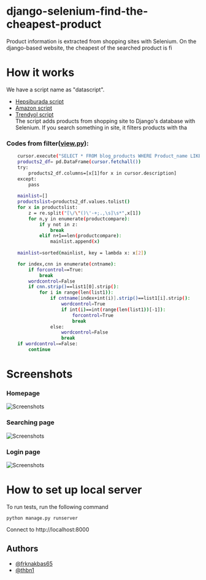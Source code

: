 # django-selenium-find-the-cheapest-product

 Product information is extracted from shopping sites with Selenium.  On the django-based website, the cheapest of the searched product is fi
# How it works
We have a script name as "datascript".  
- [Hepsiburada script](https://github.com/thbn1/django-product-filter/blob/main/blog/datascript.py)
- [Amazon script](https://github.com/thbn1/django-product-filter/blob/main/blog/datascript2.py)
- [Trendyol script](https://github.com/thbn1/django-product-filter/blob/main/blog/datascript3.py)     
The script adds products from shopping site to Django's database with Selenium. If you search something in site, it filters products with tha
### Codes from filter([view.py](https://github.com/thbn1/django-product-filter/blob/main/blog/views.py)):
```sh
    cursor.execute("SELECT * FROM blog_products WHERE Product_name LIKE "+productn)
    products2_df= pd.DataFrame(cursor.fetchall())
    try:
        products2_df.columns=[x[1]for x in cursor.description]
    except:
        pass
  
    mainlist=[]
    productslist=products2_df.values.tolist()
    for x in productslist:
        z = re.split("[\/\"()\'-+;.,\s]\s*",x[1])
        for n,y in enumerate(productcompare):     
            if y not in z:
                break
            elif n+1==len(productcompare):
                mainlist.append(x)
        
    mainlist=sorted(mainlist, key = lambda x: x[2])
```
```sh
    for index,cnn in enumerate(cntname):
        if forcontrol==True:
            break
        wordcontrol=False
        if cnn.strip()==list1[0].strip():
            for i in range(len(list1)):
                if cntname[index+int(i)].strip()==list1[i].strip():
                    wordcontrol=True
                    if int(i)==int(range(len(list1))[-1]):
                        forcontrol=True
                        break
                else:
                    wordcontrol=False
                    break
    if wordcontrol==False:
        continue
```
 
# Screenshots
### Homepage
![Screenshots](https://github.com/thbn1/django-product-filter/blob/main/readmepng/rm1.png)
### Searching page
![Screenshots](https://github.com/thbn1/django-product-filter/blob/main/readmepng/rm2.png)
### Login page
![Screenshots](https://github.com/thbn1/django-product-filter/blob/main/readmepng/rm3.png)
# How to set up local server
To run tests, run the following command
```
python manage.py runserver
```
Connect to http://localhost:8000
## Authors
- [@frknakbas65](https://www.github.com/frknakbas65)
- [@thbn1](https://www.github.com/thbn1)
